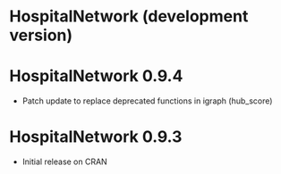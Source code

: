 # HospitalNetwork (development version)

# HospitalNetwork 0.9.4

* Patch update to replace deprecated functions in igraph (hub_score)

# HospitalNetwork 0.9.3

* Initial release on CRAN
